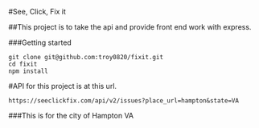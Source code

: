 #See, Click, Fix it

##This project is to take the api and provide front end work with express.

###Getting started
```
git clone git@github.com:troy0820/fixit.git
cd fixit
npm install
```

#API for this project is at this url.
```
https://seeclickfix.com/api/v2/issues?place_url=hampton&state=VA
```

###This is for the city of Hampton VA 
